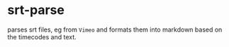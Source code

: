 # srt-parse

parses srt files, eg from `Vimeo` and formats them into markdown based on the timecodes and text.

